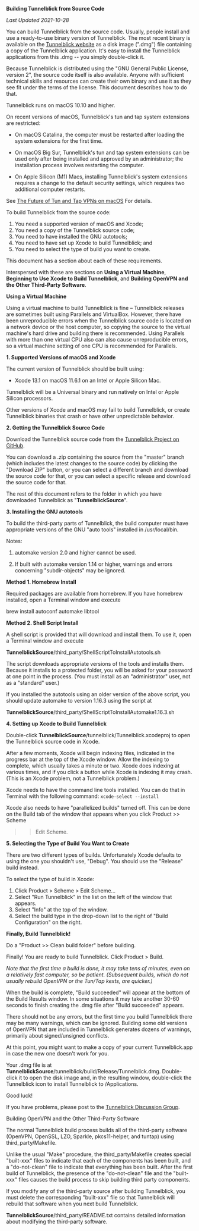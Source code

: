 **Building Tunnelblick from Source Code**

_Last Updated 2021-10-28_

You can build Tunnelblick from the source code. Usually, people install
and use a ready-to-use binary version of Tunnelblick. The most recent
binary is available on the [Tunnelblick
website](https://tunnelblick.net) as a disk image (".dmg") file
containing a copy of the Tunnelblick application. It's easy to install
the Tunnelblick applications from this .dmg -- you simply double-click it.

Because Tunnelblick is distributed using the "GNU General Public
License, version 2", the source code itself is also available. Anyone
with sufficient technical skills and resources can create their own
binary and use it as they see fit under the terms of the license. This
document describes how to do that.

Tunnelblick runs on macOS 10.10 and higher.

On recent versions of macOS, Tunnelblick's tun and tap system extensions
are restricted:

 * On macOS Catalina, the computer must be restarted after loading the
   system extensions for the first time.

 * On macOS Big Sur, Tunnelblick's tun and tap system extensions can be
   used only after being installed and approved by an administrator;
   the installation process involves restarting the computer.

 * On Apple Silicon (M1) Macs, installing Tunnelblick's system extensions
   requires a change to the default security settings, which requires two
   additional computer restarts.

See [The Future of Tun and Tap VPNs on macOS](https://tunnelblick.net/cTunTapConnections.html)
For details.

To build Tunnelblick from the source code:

 1. You need a supported version of macOS and Xcode;
 2. You need a copy of the Tunnelblick source code;
 3. You need to have installed the GNU autotools;
 4. You need to have set up Xcode to build Tunnelblick; and
 5. You need to select the type of build you want to create.

This document has a section about each of these requirements.

Interspersed with these are sections on **Using a Virtual Machine**,
**Beginning to Use Xcode to Build Tunnelblick**, and **Building OpenVPN
and the Other Third-Party Software**.


**Using a Virtual Machine**

Using a virtual machine to build Tunnelblick is fine – Tunnelblick
releases are sometimes built using Parallels and VirtualBox. However, there
have been unreproducible errors when the Tunnelblick source code is located
on a network device or the host computer, so copying the source to the
virtual machine's hard drive and building there is recommended. Using
Parallels with more than one virtual CPU also can also cause
unreproducible errors, so a virtual machine setting of one CPU is
recommended for Parallels.


**1. Supported Versions of macOS and Xcode**

The current version of Tunnelblick should be built using:
 * Xcode 13.1 on macOS 11.6.1 on an Intel or Apple Silicon Mac.

Tunnelblick will be a Universal binary and run natively on Intel or Apple Silicon processors.

Other versions of Xcode and macOS may fail to build Tunnelblick, or create
Tunnelblick binaries that crash or have other unpredictable behavior.

**2. Getting the Tunnelblick Source Code**

Download the Tunnelblick source code from the [Tunnelblick Project on
GitHub](https://github.com/Tunnelblick//Tunnelblick).

You can download a .zip containing the source from the "master" branch
(which includes the latest changes to the source code) by clicking the
"Download ZIP" button, or you can select a different branch and download
the source code for that, or you can select a specific release and download
the source code for that.

The rest of this document refers to the folder in which you have
downloaded Tunnelblick as "**TunnelblickSource**".


**3. Installing the GNU autotools**

To build the third-party parts of Tunnelblick, the build computer must
have appropriate versions of the GNU "auto tools" installed in
/usr/local/bin.

Notes:

 1. automake version 2.0 and higher cannot be used.

 2. If built with automake version 1.14 or higher, warnings and errors
 concerning "subdir-objects" may be ignored.

  **Method 1. Homebrew Install**

  Required packages are available from homebrew. If you have homebrew
  installed, open a Terminal window and execute

  brew install autoconf automake libtool

  **Method 2. Shell Script Install**

  A shell script is provided that will download and install them. To use
  it, open a Terminal window and execute

  **TunnelblickSource**/third_party/ShellScriptToInstallAutotools.sh

  The script downloads appropriate versions of the tools and installs
  them. Because it installs to a protected folder, you will be asked for
  your password at one point in the process. (You must install as an
  "administrator" user, not as a "standard" user.)

  If you installed the autotools using an older version of the above
  script, you should update automake to version 1.16.3 using the script at

  **TunnelblickSource**/third_party/ShellScriptToInstallAutomake1.16.3.sh

**4. Setting up Xcode to Build Tunnelblick**

Double-click **TunnelblickSource**/tunnelblick/Tunnelblick.xcodeproj to
open the Tunnelblick source code in Xcode.

After a few moments, Xcode will begin indexing files, indicated in the progress
bar at the top of the Xcode window. Allow the indexing to complete, which
usually takes a minute or two. Xcode does indexing at various times, and if you
click a button while Xcode is indexing it may crash. (This is an Xcode
problem, not a Tunnelblick problem.)

Xcode needs to have the command line tools installed. You can
do that in Terminal with the following command:
```xcode-select --install```

Xcode also needs to have "parallelized builds" turned off. This can be done
on the Build tab of the window that appears when you click Product >> Scheme
>> Edit Scheme.

**5. Selecting  the Type of Build You Want to Create**

There are two different types of builds. Unfortunately Xcode defaults to
using the one you shouldn't use, "Debug". You should use the "Release"
build instead.

To select the type of build in Xcode:

 1. Click Product > Scheme > Edit Scheme…
 2. Select "Run Tunnelblick" in the list on the left of the window that
 appears.
 3. Select "Info" at the top of the window.
 4. Select the build type in the drop-down list to the right of "Build
 Configuration" on the right.


**Finally, Build Tunnelblick!**

Do a "Product >> Clean build folder" before building.

Finally! You are ready to build Tunnelblick. Click Product > Build.

_Note that the first time a build is done, it may take tens of minutes, even on a
relatively fast computer, so be patient. (Subsequent builds, which do
not usually rebuild OpenVPN or the Tun/Tap kexts, are quicker.)_

When the build is complete, "Build succeeded" will appear at the bottom
of the Build Results window. In some situations it may take another
30-60 seconds to finish creating the .dmg file after "Build succeeded"
appears.

There should not be any errors, but the first time you build Tunnelblick
there may be many warnings, which can be ignored. Building some old
versions of OpenVPN that are included in Tunnelblick generates dozens of
warnings, primarily about signed/unsigned conflicts.

At this point, you might want to make a copy of your current
Tunnelblick.app in case the new one doesn't work for you.

Your .dmg file is at
**TunnelblickSource**/tunnelblick/build/Release/Tunnelblick.dmg.
Double-click it to open the disk image and, in the resulting window,
double-click the Tunnelblick icon to install Tunnelblick to
/Applications.

Good luck!

If you have problems, please post to the [Tunnelblick Discussion
Group](https://groups.google.com/forum/#!forum/tunnelblick-discuss).


Building OpenVPN and the Other Third-Party Software

The normal Tunnelblick build process builds all of the third-party
software (OpenVPN, OpenSSL, LZO, Sparkle, pkcs11-helper, and tuntap)
using third_party/Makefile.

Unlike the usual "Make" procedure, the third_party/Makefile creates
special "built-xxx" files to indicate that each of the components has
been built, and a "do-not-clean" file to indicate that everything has
been built. After the first build of Tunnelblick, the presence of the
"do-not-clean" file and the "built-xxx" files causes the build process
to skip building third party components.

If you modify any of the third-party source after building Tunnelblick,
you must delete the corresponding "built-xxx" file so that Tunnelblick
will rebuild that software when you next build Tunnelblick.

**TunnelblickSource**/third_party/README.txt contains detailed
information about modifying the third-party software.
